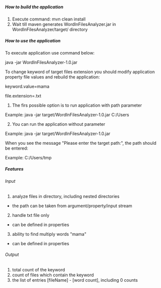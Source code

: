 ##### How to build the application
1) Execute command:
mvn clean install
2) Wait till maven generates WordInFilesAnalyzer.jar in WordInFilesAnalyzer/target/ directory

##### How to use the application
To execute application use command below:

java -jar WordInFilesAnalyzer-1.0.jar <optional path>

To change keyword of target files extension you should modify application property file values and rebuild the application:

keyword.value=mama

file.extension=.txt

1) The firs possible option is to run application with path parameter

Example:
java -jar target/WordInFilesAnalyzer-1.0.jar C:/Users

2) You can run the application without parameter 

Example:
java -jar target/WordInFilesAnalyzer-1.0.jar

When you see the message "Please enter the target path:", the path should be entered:

Example:
C:/Users/tmp

##### Features
###### Input
1) analyze files in directory, including nested directories
- the path can be taken from argument/property/input stream
2) handle txt file only
- can be defined in properties
3) ability to find multiply words "mama"
- can be defined in properties

###### Output
1) total count of the keyword
2) count of files which contain the keyword
3) the list of entries [fileName] - [word count], including 0 counts